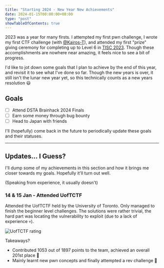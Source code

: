 ```yaml
---
title: "Starting 2024 - New Year New Achievements"
date: 2024-01-15T00:00:00+08:00
type: "post"
showTableOfContents: true
---
```


2023 was a year for many firsts. I attempted my first pwn challenge,
I wrote my first CTF challenge (with [@Kairos-T](https://github.com/Kairos-T/)),
and attended my first "prize" giving ceremony for completing up to Level 6 in
[TISC 2023](https://www.csit.gov.sg/events/tisc/tisc-2023). Though these
accomplishments are nowhere near amazing, it feels nice to see a bit of progress.

I'd like to jot down some goals that I plan to achieve by the end of this year, and
revisit it to see what I've done so far. Though the new years is over, it still isn't
the lunar new year yet, so this technically counts as a new years resolution 😃

## Goals

- [ ] Attend DSTA Brainhack 2024 Finals
- [ ] Earn some money through bug bounty
- [ ] Head to Japan with friends

I'll (hopefully) come back in the future to periodically update these goals and their statuses.

---

## Updates... I Guess?

I'll dump some of my achievements in this section and how it brings me closer towards my
goals. Hopefully it'll turn out well.

(Speaking from experience, it usually doesn't)

### 14 & 15 Jan - Attended UofTCTF

Attended the UofTCTF held by the University of Toronto. Only managed to finish the beginner
level challenges. The solutions were rather trivial, the hard part was locating the
vulnerability to exploit (due to a lack of experience 💀).

![UofTCTF rating](/images/new-year-new-achievements/uoftctf.png)

Takeaways?

- Contributed 1053 out of 1897 points to the team, achieved an overall 201st place 🗿
- Mainly learnt new pwn concepts and finally attempted a rev challenge 🥳
